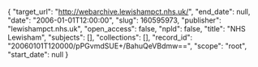 {
  "target_url": "http://webarchive.lewishampct.nhs.uk/", 
  "end_date": null, 
  "date": "2006-01-01T12:00:00", 
  "slug": 160595973, 
  "publisher": "lewishampct.nhs.uk", 
  "open_access": false, 
  "npld": false, 
  "title": "NHS Lewisham", 
  "subjects": [], 
  "collections": [], 
  "record_id": "20060101T120000/pPGvmdSUE+/BahuQeVBdmw==", 
  "scope": "root", 
  "start_date": null
}

